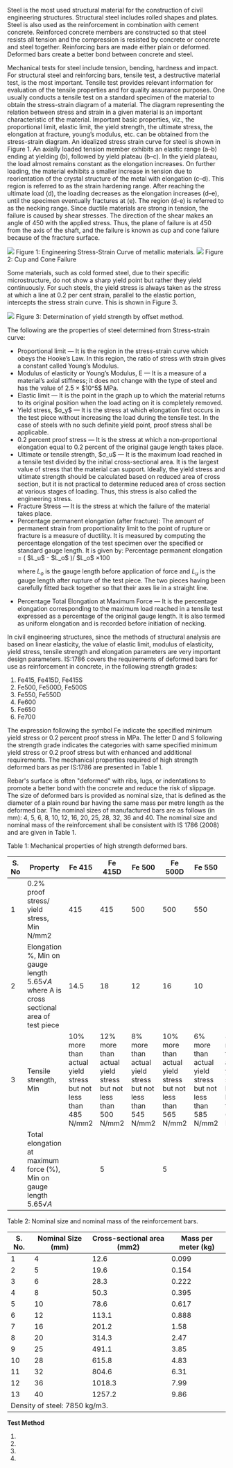 Steel is the most used structural material for the construction of civil engineering structures. Structural steel includes rolled shapes and plates. Steel is also used as the reinforcement in combination with cement concrete. Reinforced concrete members are constructed so that steel resists all tension and the compression is resisted by concrete or concrete and steel together. Reinforcing bars are made either plain or deformed. Deformed bars create a better bond between concrete and steel.

Mechanical tests for steel include tension, bending, hardness and impact. For structural steel and reinforcing bars, tensile test, a destructive material test, is the most important. Tensile test provides relevant information for evaluation of the tensile properties and for quality assurance purposes. One usually conducts a tensile test on a standard specimen of the material to obtain the stress-strain diagram of a material. The diagram representing the relation between stress and strain in a given material is an important characteristic of the material. Important basic properties, viz., the proportional limit, elastic limit, the yield strength, the ultimate stress, the elongation at fracture, young’s modulus, etc. can be obtained from the stress-strain diagram. An idealized stress strain curve for steel is shown in Figure 1. An axially loaded tension member exhibits an elastic range (a–b) ending at yielding (b), followed by yield plateau (b–c). In the yield plateau, the load almost remains constant as the elongation increases. On further loading, the material exhibits a smaller increase in tension due to reorientation of the crystal structure of the metal with elongation (c–d). This region is referred to as the strain hardening range. After reaching the ultimate load (d), the loading decreases as the elongation increases (d–e), until the specimen eventually fractures at (e). The region (d-e) is referred to as the necking range. Since ductile materials are strong in tension, the failure is caused by shear stresses. The direction of the shear makes an angle of 450 with the applied stress. Thus, the plane of failure is at 450 from the axis of the shaft, and the failure is known as cup and cone failure because of the fracture surface.

<img src="./webimages/fig1.png">
Figure 1: Engineering Stress-Strain Curve of metallic materials.

<img src="./webimages/fig2.png">
Figure 2: Cup and Cone Failure

Some materials, such as cold formed steel, due to their specific microstructure, do not show a sharp yield point but rather they yield continuously. For such steels, the yield stress is always taken as the stress at which a line at 0.2 per cent strain, parallel to the elastic portion, intercepts the stress strain curve. This is shown in Figure 3.

<img src="./webimages/fig3.png">
Figure 3: Determination of yield strength by offset method.

The following are the properties of steel determined from Stress-strain curve:
<ul>
<li>Proportional limit — It is the region in the stress-strain curve which obeys the Hooke’s Law. In this region, the ratio of stress with strain gives a constant called Young’s Modulus.</li>
<li>Modulus of elasticity or Young’s Modulus, E — It is a measure of a material’s axial stiffness; it does not change with the type of steel and has the value of 2.5 × $10^5$ MPa.</li>
<li>Elastic limit — It is the point in the graph up to which the material returns to its original position when the load acting on it is completely removed.</li>
<li>Yield stress, $σ_y$ — It is the stress at which elongation first occurs in the test piece without increasing the load during the tensile test. In the case of steels with no such definite yield point, proof stress shall be applicable.</li>
<li>0.2 percent proof stress — It is the stress at which a non-proportional elongation equal to 0.2 percent of the original gauge length takes place.</li>
<li>Ultimate or tensile strength, $σ_u$ — It is the maximum load reached in a tensile test divided by the initial cross-sectional area. It is the largest value of stress that the material can support. Ideally, the yield stress and ultimate strength should be calculated based on reduced area of cross section, but it is not practical to determine reduced area of cross section at various stages of loading. Thus, this stress is also called the engineering stress.</li>
<li>Fracture Stress — It is the stress at which the failure of the material takes place.</li>
<li>Percentage permanent elongation (after fracture): The amount of permanent strain from proportionality limit to the point of rupture or fracture is a measure of ductility. It is measured by computing the percentage elongation of the test specimen over the specified or standard gauge length. It is given by: Percentage permanent elongation = ( $L_u$ - $L_o$ )/ $L_o$ ×100

where $L_o$ is the gauge length before application of force and $L_u$ is the gauge length after rupture of the test piece. The two pieces having been carefully fitted back together so that their axes lie in a straight line.</li>
<li>Percentage Total Elongation at Maximum Force — It is the percentage elongation corresponding to the maximum load reached in a tensile test expressed as a percentage of the original gauge length. It is also termed as uniform elongation and is recorded before initiation of necking.</li>
</ul>

In civil engineering structures, since the methods of structural analysis are based on linear elasticity, the value of elastic limit, modulus of elasticity, yield stress, tensile strength and elongation parameters are very important design parameters. IS:1786 covers the requirements of deformed bars for use as reinforcement in concrete, in the following strength grades:

<ol>
<li>Fe415, Fe415D, Fe415S</li>
<li>Fe500, Fe500D, Fe500S</li>
<li>Fe550, Fe550D</li>
<li>Fe600</li>
<li>Fe650</li>
<li>Fe700</li>
</ol>

The expression following the symbol Fe indicate the specified minimum yield stress or 0.2 percent proof stress in MPa. The letter D and S following the strength grade indicates the categories with same specified minimum yield stress or 0.2 proof stress but with enhanced and additional requirements. The mechanical properties required of high strength deformed bars as per IS:1786 are presented in Table 1.

Rebar's surface is often "deformed" with ribs, lugs, or indentations to promote a better bond with the concrete and reduce the risk of slippage. The size of deformed bars is provided as nominal size, that is defined as the diameter of a plain round bar having the same mass per metre length as the deformed bar. The nominal sizes of manufactured bars are as follows (in mm): 4, 5, 6, 8, 10, 12, 16, 20, 25, 28, 32, 36 and 40. The nominal size and nominal mass of the reinforcement shall be consistent with IS 1786 (2008) and are given in Table 1.

Table 1: Mechanical properties of high strength deformed bars.
<table>
<thead>
  <tr>
    <th>S. No</th>
    <th>Property</th>
    <th>Fe 415</th>
    <th>Fe 415D</th>
    <th>Fe 500</th>
    <th>Fe 500D</th>
    <th>Fe 550</th>
    <th>Fe 550D</th>
    <th>Fe 600</th>
  </tr>
</thead>
<tbody>
  <tr>
    <td>1</td>
    <td>0.2% proof stress/ yield stress, Min N/mm2</td>
    <td>415</td>
    <td>415</td>
    <td>500</td>
    <td>500</td>
    <td>550</td>
    <td>550</td>
    <td>600</td>
  </tr>
  <tr>
    <td>2</td>
    <td>Elongation %, Min on gauge length 5.65√𝐴 where A is cross sectional area of test piece</td>
    <td>14.5</td>
    <td>18</td>
    <td>12</td>
    <td>16</td>
    <td>10</td>
    <td>14.5</td>
    <td>10</td>
  </tr>
  <tr>
    <td>3</td>
    <td>Tensile strength, Min</td>
    <td>10% more than actual yield stress but not less than 485 N/mm2</td>
    <td>12% more than actual yield stress but not less than 500 N/mm2</td>
    <td>8% more than actual yield stress but not less than 545 N/mm2</td>
    <td>10% more than actual yield stress but not less than 565 N/mm2</td>
    <td>6% more than actual yield stress but not less than 585 N/mm2</td>
    <td>8% more than actual yield stress but not less than 600 N/mm2</td>
    <td>6% more than actual yield stress but not less than 660 N/mm2</td>
  </tr>
  <tr>
    <td>4</td>
    <td>Total elongation at maximum force (%), Min on gauge length 5.65√𝐴</td>
    <td></td>
    <td>5</td>
    <td></td>
    <td>5</td>
    <td></td>
    <td>5</td>
    <td></td>
  </tr>
</tbody>
</table>

Table 2: Nominal size and nominal mass of the reinforcement bars.
<table>
<thead>
  <tr>
    <th>S. No.</th>
    <th>Nominal Size (mm)</th>
    <th>Cross-sectional area (mm2)</th>
    <th>Mass per meter (kg)</th>
  </tr>
</thead>
<tbody>
  <tr>
    <td>1</td>
    <td>4</td>
    <td>12.6</td>
    <td>0.099</td>
  </tr>
  <tr>
    <td>2</td>
    <td>5</td>
    <td>19.6</td>
    <td>0.154</td>
  </tr>
  <tr>
    <td>3</td>
    <td>6</td>
    <td>28.3</td>
    <td>0.222</td>
  </tr>
  <tr>
    <td>4</td>
    <td>8</td>
    <td>50.3</td>
    <td>0.395</td>
  </tr>
  <tr>
    <td>5</td>
    <td>10</td>
    <td>78.6</td>
    <td>0.617</td>
  </tr>
  <tr>
    <td>6</td>
    <td>12</td>
    <td>113.1</td>
    <td>0.888</td>
  </tr>
  <tr>
    <td>7</td>
    <td>16</td>
    <td>201.2</td>
    <td>1.58</td>
  </tr>
  <tr>
    <td>8</td>
    <td>20</td>
    <td>314.3</td>
    <td>2.47</td>
  </tr>
  <tr>
    <td>9</td>
    <td>25</td>
    <td>491.1</td>
    <td>3.85</td>
  </tr>
  <tr>
    <td>10</td>
    <td>28</td>
    <td>615.8</td>
    <td>4.83</td>
  </tr>
  <tr>
    <td>11</td>
    <td>32</td>
    <td>804.6</td>
    <td>6.31</td>
  </tr>
  <tr>
    <td>12</td>
    <td>36</td>
    <td>1018.3</td>
    <td>7.99</td>
  </tr>
  <tr>
    <td>13</td>
    <td>40</td>
    <td>1257.2</td>
    <td>9.86</td>
  </tr>
  <tr>
    <td colspan="4">Density of steel: 7850 kg/m3.</td>
  </tr>
</tbody>
</table>

<strong>Test Method</strong>
<ol>
<li><strong></strong></li>
<li><strong></strong></li>
<li><strong></strong></li>
<li><strong></strong></li>

</ol>

